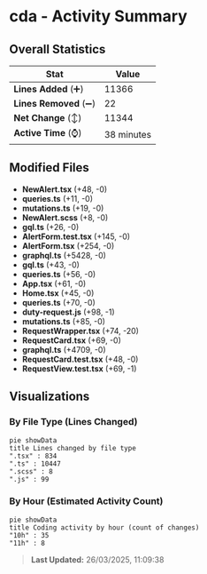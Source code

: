 # cda - Activity Summary 

## Overall Statistics

| Stat                   | Value                                                             |
| ---------------------- | ----------------------------------------------------------------- |
| **Lines Added** (➕)   | 11366                                          |
| **Lines Removed** (➖) | 22                                        |
| **Net Change** (↕)    | 11344                |
| **Active Time** (⌚)   | 38 minutes |


## Modified Files
- **NewAlert.tsx** (+48, -0)
- **queries.ts** (+11, -0)
- **mutations.ts** (+19, -0)
- **NewAlert.scss** (+8, -0)
- **gql.ts** (+26, -0)
- **AlertForm.test.tsx** (+145, -0)
- **AlertForm.tsx** (+254, -0)
- **graphql.ts** (+5428, -0)
- **gql.ts** (+43, -0)
- **queries.ts** (+56, -0)
- **App.tsx** (+61, -0)
- **Home.tsx** (+45, -0)
- **queries.ts** (+70, -0)
- **duty-request.js** (+98, -1)
- **mutations.ts** (+85, -0)
- **RequestWrapper.tsx** (+74, -20)
- **RequestCard.tsx** (+69, -0)
- **graphql.ts** (+4709, -0)
- **RequestCard.test.tsx** (+48, -0)
- **RequestView.test.tsx** (+69, -1)

## Visualizations

### By File Type (Lines Changed)

```mermaid
pie showData
title Lines changed by file type
".tsx" : 834
".ts" : 10447
".scss" : 8
".js" : 99
```

### By Hour (Estimated Activity Count)

```mermaid
pie showData
title Coding activity by hour (count of changes)
"10h" : 35
"11h" : 8
```


> **Last Updated:** 26/03/2025, 11:09:38